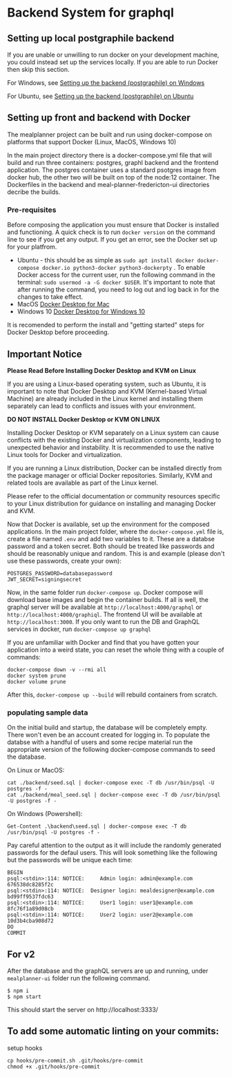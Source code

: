 # Backend System for graphql

## Setting up local postgraphile backend

If you are unable or unwilling to run docker on your development machine, you could instead set up the services locally. If you are able to run Docker then skip this section. 

For Windows, see [Setting up the backend (postgraphile) on Windows](../../wiki/Setting-up-the-backend-(postgraphile)-on-Windows)

For Ubuntu, see [Setting up the backend (postgraphile) on Ubuntu](../../wiki/Setting-up-the-backend-(postgraphile)-on-Ubuntu)

## Setting up front and backend with Docker

The mealplanner project can be built and run using docker-compose on platforms that support Docker (Linux, MacOS, Windows 10)

In the main project directory there is a docker-compose.yml file that will build and run three containers: postgres, graphl backend and the frontend application. The postgres container uses a standard psotgres image from docker hub, the other two will be built on top of the node:12 container. The Dockerfiles in the backend and meal-planner-fredericton-ui directories decribe the builds.

### Pre-requisites

Before composing the application you must ensure that Docker is installed and functioning. A quick check is to run `docker version` on the command line to see if you get any output. If you get an error, see the Docker set up for your platfrom.

 - Ubuntu - this should be as simple as `sudo apt install docker docker-compose docker.io python3-docker python3-dockerpty` . To enable Docker access for the current user, run the following command in the terminal: `sudo usermod -a -G docker $USER`. It's important to note that after running the command, you need to log out and log back in for the changes to take effect.
 - MacOS [Docker Desktop for Mac](https://docs.docker.com/docker-for-mac/install/)
 - Windows 10 [Docker Desktop for Windows 10](https://docs.docker.com/docker-for-windows/install/)

It is recomended to perform the install and "getting started" steps for Docker Desktop before proceeding.

## Important Notice

**Please Read Before Installing Docker Desktop and KVM on Linux**

If you are using a Linux-based operating system, such as Ubuntu, it is important to note that Docker Desktop and KVM (Kernel-based Virtual Machine) are already included in the Linux kernel and installing them separately can lead to conflicts and issues with your environment.

**DO NOT INSTALL Docker Desktop or KVM ON LINUX**

Installing Docker Desktop or KVM separately on a Linux system can cause conflicts with the existing Docker and virtualization components, leading to unexpected behavior and instability. It is recommended to use the native Linux tools for Docker and virtualization.

If you are running a Linux distribution, Docker can be installed directly from the package manager or official Docker repositories. Similarly, KVM and related tools are available as part of the Linux kernel.

Please refer to the official documentation or community resources specific to your Linux distribution for guidance on installing and managing Docker and KVM.


Now that Docker is available, set up the environment for the composed applications.  In the main project folder, where the `docker-compose.yml` file is, create a file named `.env` and add two variables to it. These are a databse password and a token secret. Both should be treated like passwords and should be reasonably unique and random.  This is and example (please don't use these passwords, create your own):

```
POSTGRES_PASSWORD=databasepassword
JWT_SECRET=signingsecret
```
Now, in the same folder run `docker-compose up`. Docker compose will download base images and begin the container builds.  If all is well, the graphql server will be available at `http://localhost:4000/graphql` or `http://localhost:4000/graphiql`. The frontend UI will be available at `http://localhost:3000`. If you only want to run the DB and GraphQL services in docker, run `docker-compose up graphql`

If you are unfamiliar with Docker and find that you have gotten your application into a weird state, you can reset the whole thing with a couple of commands:

```
docker-compose down -v --rmi all
docker system prune
docker volume prune
```
After this, `docker-compose up --build` will rebuild containers from scratch.

### populating sample data
On the initial build and startup, the database will be completely empty. There won't even be an account created for logging in. To populate the databse with a handful of users and some recipe material run the appropriate version of the following docker-compose commands to seed the database.

On Linux or MacOS:

```
cat ./backend/seed.sql | docker-compose exec -T db /usr/bin/psql -U postgres -f -
cat ./backend/meal_seed.sql | docker-compose exec -T db /usr/bin/psql -U postgres -f -
```

On Windows (Powershell):

```
Get-Content .\backend\seed.sql | docker-compose exec -T db /usr/bin/psql -U postgres -f -

```


Pay careful attention to the output as it will include the randomly generated passwords for the defaul users. This will look something like the following but the passwords will be unique each time:

```
BEGIN
psql:<stdin>:114: NOTICE:     Admin login: admin@example.com        676538dc8285f2c
psql:<stdin>:114: NOTICE:  Designer login: mealdesigner@example.com bd99ff9537fdc63
psql:<stdin>:114: NOTICE:     User1 login: user1@example.com        8fc76f1a89d08cb
psql:<stdin>:114: NOTICE:     User2 login: user2@example.com        10d3b4cba908d72
DO
COMMIT
```

## For v2

After the database and the graphQL servers are up and running, under `mealplanner-ui` folder run the following command.

```
$ npm i
$ npm start
```

This should start the server on http://localhost:3333/

## To add some automatic linting on your commits:

setup hooks

```
cp hooks/pre-commit.sh .git/hooks/pre-commit
chmod +x .git/hooks/pre-commit
```

